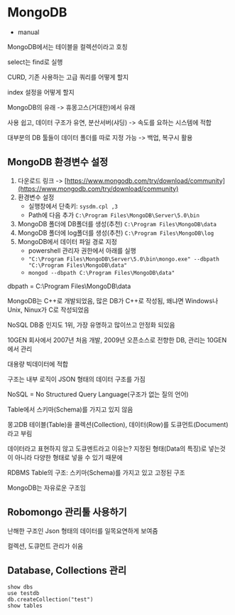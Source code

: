 # MongoDB

- manual

MongoDB에서는 테이블을 컬렉션이라고 호칭

select는 find로 실행

CURD, 기존 사용하는 고급 쿼리를 어떻게 할지

index 설정을 어떻게 할지

MongoDB의 유래 -> 휴몽고스(거대한)에서 유래

사용 쉽고, 데이터 구조가 유연, 분산서버(샤딩) -> 속도를 요하는 시스템에 적합

대부분의 DB 툴들이 데이터 폴더를 따로 지정 가능 -> 백업, 복구시 활용

## MongoDB 환경변수 설정

1. 다운로드 링크 -> [https://www.mongodb.com/try/download/community](https://www.mongodb.com/try/download/community)
2. 환경변수 설정
   - 실행창에서 단축키:  `sysdm.cpl ,3`
   - Path에 다음 추가 `C:\Program Files\MongoDB\Server\5.0\bin`
3. MongoDB 폴더에 DB폴더를 생성(추천) `C:\Program Files\MongoDB\data`
4. MongoDB 폴더에 log폴더를 생성(추천) `C:\Program Files\MongoDB\log`
5. MongoDB에서 데이터 파일 경로 지정
   - powershell 관리자 권한에서 아래를 실행
   - `"C:\Program Files\MongoDB\Server\5.0\bin\mongo.exe" --dbpath "C:\Program Files\MongoDB\data"`
   - `mongod --dbpath C:\Program Files\MongoDB\data"`

dbpath = C:\Program Files\MongoDB\data

MongoDB는 C++로 개발되었음, 많은 DB가 C++로 작성됨, 왜냐면 Windows나 Unix, Ninux가 C로 작성되었음

NoSQL DB중 인지도 1위, 가장 유명하고 많이쓰고 안정화 되있음

10GEN 회사에서 2007년 처음 개발, 2009년 오픈소스로 전향한 DB, 관리는 10GEN에서 관리

대용량 빅데이터에 적합

구조는 내부 로직이 JSON 형태의 데이터 구조를 가짐

NoSQL = No Structured Query Language(구조가 없는 질의 언어)

Table에서 스키마(Schema)를 가지고 있지 않음

몽고DB 테이블(Table)을 콜렉션(Collection), 데이터(Row)를 도큐먼트(Document)라고 부림

데이터라고 표현하지 않고 도큐멘트라고 이유는? 지정된 형태(Data의 특징)로 넣는것이 아니라 다양한 형태로 넣을 수 있기 때문에

RDBMS Table의 구조: 스키마(Schema)를 가지고 있고 고정된 구조

MongoDB는 자유로운 구조임

## Robomongo 관리툴 사용하기

난해한 구조인 Json 형태의 데이터를 일목요연하게 보여줌

컬렉션, 도큐먼트 관리가 쉬움

## Database, Collections 관리

```
show dbs
use testdb 
db.createCollection("test")
show tables
```
